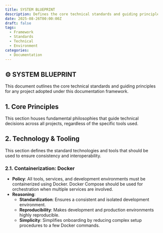 ```yaml
---
title: SYSTEM BLUEPRINT
description: Defines the core technical standards and guiding principles for projects following this documentation framework.
date: 2025-08-26T00:00:00Z
draft: false
tags:
  - Framework
  - Standards
  - Technical
  - Environment
categories:
  - Documentation
---
```


## ⚙️ SYSTEM BLUEPRINT

This document outlines the core technical standards and guiding principles for any project adopted under this documentation framework.

## 1. Core Principles

This section houses fundamental philosophies that guide technical decisions across all projects, regardless of the specific tools used.

## 2. Technology & Tooling

This section defines the standard technologies and tools that should be used to ensure consistency and interoperability.

### 2.1. Containerization: Docker

* **Policy**: All tools, services, and development environments must be containerized using Docker. Docker Compose should be used for orchestration when multiple services are involved.
* **Reasoning**:
  * **Standardization**: Ensures a consistent and isolated development environment.
  * **Reproducibility**: Makes development and production environments highly reproducible.
  * **Simplicity**: Simplifies onboarding by reducing complex setup procedures to a few Docker commands.
